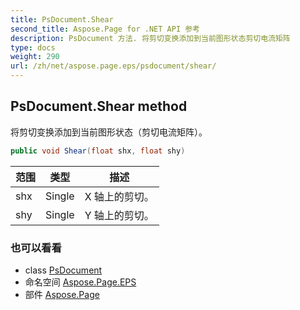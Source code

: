 ```yaml
---
title: PsDocument.Shear
second_title: Aspose.Page for .NET API 参考
description: PsDocument 方法. 将剪切变换添加到当前图形状态剪切电流矩阵
type: docs
weight: 290
url: /zh/net/aspose.page.eps/psdocument/shear/
---
```

## PsDocument.Shear method

将剪切变换添加到当前图形状态（剪切电流矩阵）。

```csharp
public void Shear(float shx, float shy)
```

| 范围 | 类型 | 描述 |
| --- | --- | --- |
| shx | Single | X 轴上的剪切。 |
| shy | Single | Y 轴上的剪切。 |

### 也可以看看

* class [PsDocument](../)
* 命名空间 [Aspose.Page.EPS](../../psdocument/)
* 部件 [Aspose.Page](../../../)


